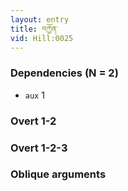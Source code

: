 ```yaml
---
layout: entry
title: བཀྱོན་
vid: Hill:0025
---
```

### Dependencies (N = 2)
* `aux` 1


### Overt 1-2


### Overt 1-2-3


### Oblique arguments
